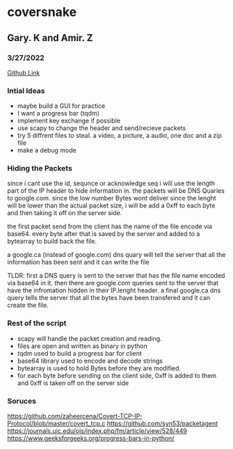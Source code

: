 # coversnake
## Gary. K and Amir. Z
### 3/27/2022


[Github Link](https://github.com/d0ntblink/covertsnake)


### Intial Ideas
- maybe build a GUI for practice
- I want a progress bar (tqdm)
- implement key exchange if possible
- use scapy to change the header and send/recieve packets
- try 5 diffrent files to steal. a video, a picture, a audio, one doc and a zip file
- make a debug mode

### Hiding the Packets
since i cant use the id, sequnce or acknowledge seq i will use the length part of the IP header to hide information in. the packets will be DNS Quaries to google.com. since the  low number Bytes wont deliver since the lenght will be lower than the actual packet size, i will be add a 0xff to each byte and then taking it off on the server side.

the first packet send from the client has the name of the file encode via base64.
every byte after that is saved by the server and added to a bytearray to build back the file.

a google.ca (instead of google.com) dns quary will tell the server that all the information has been sent and it can write the file

TLDR: first a DNS query is sent to the server that has the file name encoded via base64 in it. then there are google.com queries sent to the server that have the infromation hidden in their IP.lenght header. a final google.ca dns query tells the server that all the bytes have been transfered and it can create the file.

### Rest of the script
- scapy will handle the packet creation and reading.
- files are open and written as binary in python
- tqdm used to build a progress bar for client
- base64 library used to encode and decode strings
- bytearray is used to hold Bytes before they are modified.
- for each byte before sending on the client side, 0xff is added to them and 0xff is taken off on the server side



### Soruces
https://github.com/zaheercena/Covert-TCP-IP-Protocol/blob/master/covert_tcp.c
https://github.com/syn53/packetagent
https://journals.uic.edu/ojs/index.php/fm/article/view/528/449
https://www.geeksforgeeks.org/progress-bars-in-python/